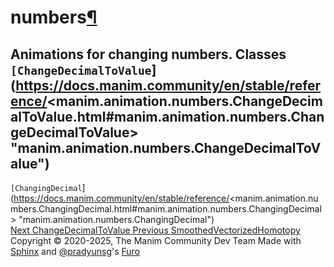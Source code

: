# numbers[¶](https://docs.manim.community/en/stable/reference/<#module-manim.animation.numbers> "Link to this heading")
Animations for changing numbers.
Classes
`[ChangeDecimalToValue`](https://docs.manim.community/en/stable/reference/<manim.animation.numbers.ChangeDecimalToValue.html#manim.animation.numbers.ChangeDecimalToValue> "manim.animation.numbers.ChangeDecimalToValue")  
---  
`[ChangingDecimal`](https://docs.manim.community/en/stable/reference/<manim.animation.numbers.ChangingDecimal.html#manim.animation.numbers.ChangingDecimal> "manim.animation.numbers.ChangingDecimal")  
[ Next ChangeDecimalToValue ](https://docs.manim.community/en/stable/reference/<manim.animation.numbers.ChangeDecimalToValue.html>) [ Previous SmoothedVectorizedHomotopy ](https://docs.manim.community/en/stable/reference/<manim.animation.movement.SmoothedVectorizedHomotopy.html>)
Copyright © 2020-2025, The Manim Community Dev Team 
Made with [Sphinx](https://docs.manim.community/en/stable/reference/<https:/www.sphinx-doc.org/>) and [@pradyunsg](https://docs.manim.community/en/stable/reference/<https:/pradyunsg.me>)'s [Furo](https://docs.manim.community/en/stable/reference/<https:/github.com/pradyunsg/furo>)
